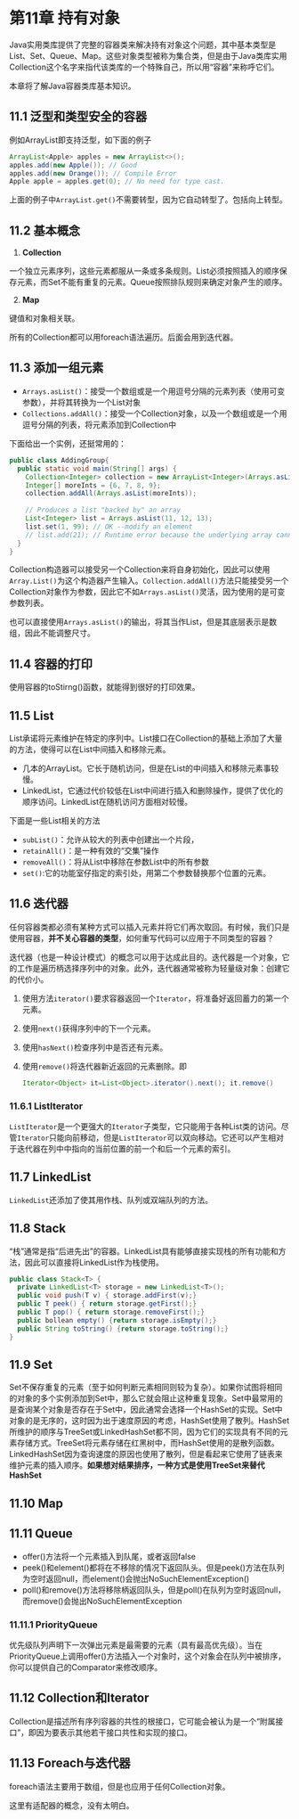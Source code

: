 # 第11章 持有对象

Java实用类库提供了完整的容器类来解决持有对象这个问题，其中基本类型是List、Set、Queue、Map。这些对象类型被称为集合类，但是由于Java类库实用Collection这个名字来指代该类库的一个特殊自己，所以用“容器”来称呼它们。

本章将了解Java容器类库基本知识。

## 11.1 泛型和类型安全的容器

例如ArrayList即支持泛型，如下面的例子

```java
ArrayList<Apple> apples = new ArrayList<>();
apples.add(new Apple()); // Good
apples.add(new Orange()); // Compile Error
Apple apple = apples.get(0); // No need for type cast.
```

上面的例子中`ArrayList.get()`不需要转型，因为它自动转型了。包括向上转型。

## 11.2 基本概念

1. **Collection**

一个独立元素序列，这些元素都服从一条或多条规则。List必须按照插入的顺序保存元素，而Set不能有重复的元素。Queue按照排队规则来确定对象产生的顺序。

2. **Map**

键值和对象相关联。

所有的Collection都可以用foreach语法遍历。后面会用到迭代器。

## 11.3 添加一组元素

* `Arrays.asList()`：接受一个数组或是一个用逗号分隔的元素列表（使用可变参数），并将其转换为一个List对象
* `Collections.addAll()`：接受一个Collection对象，以及一个数组或是一个用逗号分隔的列表，将元素添加到Collection中

下面给出一个实例，还挺常用的：

```java
public class AddingGroup{
  public static void main(String[] args) {
    Collection<Integer> collection = new ArrayList<Integer>(Arrays.asList(1, 2, 3, 4, 5));
    Integer[] moreInts = {6, 7, 8, 9};
    collection.addAll(Arrays.asList(moreInts));
    
    // Produces a list "backed by" an array
    List<Integer> list = Arrays.asList(11, 12, 13);
    list.set(1, 99); // OK --modify an element
    // list.add(21); // Runtime error because the underlying array cannot be resized.
  }
}
```

Collection构造器可以接受另一个Collection来将自身初始化，因此可以使用`Array.List()`为这个构造器产生输入。`Collection.addAll()`方法只能接受另一个Collection对象作为参数，因此它不如`Arrays.asList()`灵活，因为使用的是可变参数列表。

也可以直接使用`Arrays.asList()`的输出，将其当作List，但是其底层表示是数组，因此不能调整尺寸。

## 11.4 容器的打印

使用容器的toStirng()函数，就能得到很好的打印效果。

## 11.5 List

List承诺将元素维护在特定的序列中。List接口在Collection的基础上添加了大量的方法，使得可以在List中间插入和移除元素。

* 几本的ArrayList。它长于随机访问，但是在List的中间插入和移除元素事较慢。
* LinkedList，它通过代价较低在List中间进行插入和删除操作，提供了优化的顺序访问。LinkedList在随机访问方面相对较慢。

下面是一些List相关的方法

* `subList()`：允许从较大的列表中创建出一个片段，
* `retainAll()`：是一种有效的“交集”操作
* `removeAll()`：将从List中移除在参数List中的所有参数
* `set()`:它的功能室仔指定的索引处，用第二个参数替换那个位置的元素。

## 11.6 迭代器

任何容器类都必须有某种方式可以插入元素并将它们再次取回。有时候，我们只是使用容器，**并不关心容器的类型**，如何重写代码可以应用于不同类型的容器？

迭代器（也是一种设计模式）的概念可以用于达成此目的。迭代器是一个对象，它的工作是遍历柄选择序列中的对象。此外，迭代器通常被称为轻量级对象：创建它的代价小。

1. 使用方法`iterator()`要求容器返回一个`Iterator`，将准备好返回蓄力的第一个元素。

2. 使用`next()`获得序列中的下一个元素。

3. 使用`hasNext()`检查序列中是否还有元素。

4. 使用`remove()`将迭代器新近返回的元素删除。即

   ````java
   Iterator<Object> it=List<Object>.iterator().next(); it.remove()
   ````

### 11.6.1 ListIterator

`ListIterator`是一个更强大的`Iterator`子类型，它只能用于各种List类的访问。尽管`Iterator`只能向前移动，但是`ListIterator`可以双向移动。它还可以产生相对于迭代器在列中中指向的当前位置的前一个和后一个元素的索引。

## 11.7 LinkedList

`LinkedList`还添加了使其用作栈、队列或双端队列的方法。

## 11.8 Stack

“栈”通常是指“后进先出”的容器。LinkedList具有能够直接实现栈的所有功能和方法，因此可以直接将LinkedList作为栈使用。

```java
public class Stack<T> {
  private LinkedList<T> storage = new LinkedList<T>();
  public void push(T v) { storage.addFirst(v);}
  public T peek() { return storage.getFirst();}
  public T pop() { return storage.removeFirst();}
  public bollean empty() {return storage.isEmpty();}
  public String toString() {return storage.toString();}
}
```

## 11.9 Set

Set不保存重复的元素（至于如何判断元素相同则较为复杂）。如果你试图将相同的对象的多个实例添加到Set中，那么它就会阻止这种重复现象。Set中最常用的是查询某个对象是否存在于Set中，因此通常会选择一个HashSet的实现。Set中对象的是无序的，这时因为出于速度原因的考虑，HashSet使用了散列。HashSet所维护的顺序与TreeSet或LinkedHashSet都不同，因为它们的实现具有不同的元素存储方式。TreeSet将元素存储在红黑树中，而HashSet使用的是散列函数。LinkedHashSet因为查询速度的原因也使用了散列，但是看起来它使用了链表来维护元素的插入顺序。**如果想对结果排序，一种方式是使用TreeSet来替代HashSet**

## 11.10 Map

## 11.11 Queue

* offer()方法将一个元素插入到队尾，或者返回false
* peek()和element()都将在不移除的情况下返回队头。但是peek()方法在队列为空时返回null，而element()会抛出NoSuchElementException()
* poll()和remove()方法将移除柄返回队头，但是poll()在队列为空时返回null，而remove()会抛出NoSuchElementException

### 11.11.1 PriorityQueue

优先级队列声明下一次弹出元素是最需要的元素（具有最高优先级）。当在PriorityQueue上调用offer()方法插入一个对象时，这个对象会在队列中被排序，你可以提供自己的Comparator来修改顺序。

## 11.12 Collection和Iterator

Collection是描述所有序列容器的共性的根接口，它可能会被认为是一个“附属接口”，即因为要表示其他若干接口共性和实现的接口。

## 11.13 Foreach与迭代器

foreach语法主要用于数组，但是也应用于任何Collection对象。

这里有适配器的概念，没有太明白。

